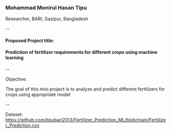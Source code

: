### Mohammad Monirul Hasan Tipu

Researcher, BARI, Gazipur, Bangladesh

--

#### Proposed Project title: 
#### Prediction of fertilizer requirements for different crops using machine learning

--

Objective:

The goal of this mini project is to analyze and predict different fertilizers for crops using appropriate model

--

Dataset: https://github.com/tipubari2013/Fertilizer_Prediction_ML/blob/main/Fertilizer_Prediction.csv
